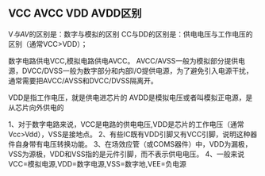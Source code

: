 ## VCC AVCC VDD AVDD区别

V*与AV*的区别是：数字与模拟的区别
CC与DD的区别是：供电电压与工作电压的区别（通常VCC>VDD）；

数字电路供电VCC,模拟电路供电AVCC。
AVCC/AVSS一般为模拟部分提供电源，DVCC/DVSS一般为数字部分和内部I/O提供电源，为了避免引入电源干扰，通常需要把AVCC/AVSS和DVCC/DVSS隔离开。

VDD是指工作电压，就是供电进芯片的
AVDD是模拟电压或者叫模拟正电源，是从芯片向外供电的

1、对于数字电路来说，VCC是电路的供电电压,VDD是芯片的工作电压（通常Vcc>Vdd），VSS是接地点。
2、有些IC既有VDD引脚又有VCC引脚，说明这种器件自身带有电压转换功能。
3、在场效应管（或COMS器件）中，VDD为漏极，VSS为源极，VDD和VSS指的是元件引脚，而不表示供电电压。
4、一般来说VCC=模拟电源,VDD=数字电源,VSS=数字地,VEE=负电源

